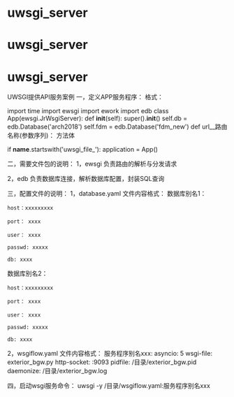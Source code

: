 # uwsgi_server
# uwsgi_server
# uwsgi_server
UWSGI提供API服务案例
一，定义APP服务程序：
格式：

import time
import ewsgi
import ework
import edb
class App(ewsgi.JrWsgiServer):
    def __init__(self):
        super().__init__()
        self.db = edb.Database('arch2018')
        self.fdm = edb.Database('fdm_new')
     def url__路由名称(参数序列)：
                方法体

if __name__.startswith('uwsgi_file_'):
    application = App()


二，需要文件包的说明：
1，ewsgi 负责路由的解析与分发请求

2，edb 负责数据库连接，解析数据库配置，封装SQL查询



三，配置文件的说明：
1，database.yaml 文件内容格式：
数据库别名1：

    host：xxxxxxxxx

    port： xxxx

    user： xxxx

    passwd: xxxxx

    db: xxxx



数据库别名2：

    host：xxxxxxxxx

    port： xxxx

    user： xxxx

    passwd: xxxxx

    db: xxxx



2，wsgiflow.yaml 文件内容格式：
服务程序别名xxx:
        asyncio: 5
        wsgi-file: exterior_bgw.py
        http-socket: :9093
        pidfile: /目录/exterior_bgw.pid
       daemonize: /目录/exterior_bgw.log  



四，启动wsgi服务命令：
 uwsgi -y /目录/wsgiflow.yaml:服务程序别名xxx

